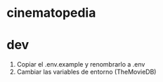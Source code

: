 # cinematopedia

# dev

1. Copiar el .env.example y renombrarlo a .env
2. Cambiar las variables de entorno (TheMovieDB)
